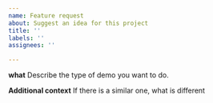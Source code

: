 ```yaml
---
name: Feature request
about: Suggest an idea for this project
title: ''
labels: ''
assignees: ''

---
```


**what**
Describe the type of demo you want to do.

**Additional context**
If there is a similar one, what is different
